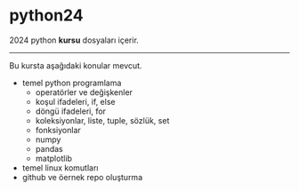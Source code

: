 # python24
2024 python **kursu** dosyaları içerir.

---
Bu kursta aşağıdaki konular mevcut.
* temel python programlama
  * operatörler ve değişkenler
  * koşul ifadeleri, if, else
  * döngü ifadeleri, for
  * koleksiyonlar, liste, tuple, sözlük, set
  * fonksiyonlar
  * numpy
  * pandas
  * matplotlib
* temel linux komutları
* github ve öernek repo oluşturma

